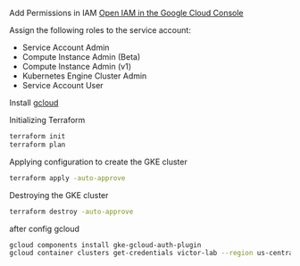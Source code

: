 Add Permissions in IAM
[Open IAM in the Google Cloud Console](https://console.cloud.google.com/iam-admin/serviceaccounts?hl=en)

Assign the following roles to the service account:
- Service Account Admin
- Compute Instance Admin (Beta)
- Compute Instance Admin (v1)
- Kubernetes Engine Cluster Admin
- Service Account User

Install [gcloud](https://cloud.google.com/sdk/docs/install?hl=pt-br)
<!-- 
curl -O https://dl.google.com/dl/cloudsdk/channels/rapid/downloads/google-cloud-cli-linux-x86_64.tar.gz
tar -xf google-cloud-cli-linux-x86_64.tar.gz
./google-cloud-sdk/install.sh
source ~/.zshrc
gcloud init
gcloud auth application-default login
-->

Initializing Terraform
```sh
terraform init
terraform plan
```

Applying configuration to create the GKE cluster
```sh
terraform apply -auto-approve
```

Destroying the GKE cluster
```sh
terraform destroy -auto-approve
```

after config gcloud
```sh
gcloud components install gke-gcloud-auth-plugin
gcloud container clusters get-credentials victor-lab --region us-central1 --project victor-lab
```
